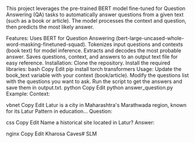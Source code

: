 This project leverages the pre-trained BERT model fine-tuned for Question Answering (QA) tasks to automatically answer questions from a given text (such as a book or article). The model processes the context and question, then predicts the most likely answer.

Features:
Uses BERT for Question Answering (bert-large-uncased-whole-word-masking-finetuned-squad).
Tokenizes input questions and contexts (book text) for model inference.
Extracts and decodes the most probable answer.
Saves questions, context, and answers to an output text file for easy reference.
Installation:
Clone the repository.
Install the required libraries:
bash
Copy
Edit
pip install torch transformers
Usage:
Update the book_text variable with your context (book/article).
Modify the questions list with the questions you want to ask.
Run the script to get the answers and save them in output.txt.
python
Copy
Edit
python answer_question.py
Example:
Context:

vbnet
Copy
Edit
Latur is a city in Maharashtra's Marathwada region, known for its Latur Pattern in education...
Question:

css
Copy
Edit
Name a historical site located in Latur?
Answer:

nginx
Copy
Edit
Kharosa Caves# SLM
